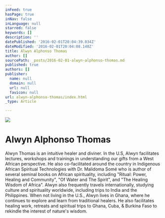 ```yaml
---
inFeed: true
hasPage: true
inNav: false
inLanguage: null
starred: false
keywords: []
description: ''
datePublished: '2016-02-01T20:04:39.034Z'
dateModified: '2016-02-01T20:04:08.148Z'
title: Alwyn Alphonso Thomas
author: []
sourcePath: _posts/2016-02-01-alwyn-alphonso-thomas.md
published: true
authors: []
publisher:
  name: null
  domain: null
  url: null
  favicon: null
url: alwyn-alphonso-thomas/index.html
_type: Article

---
```

![](https://the-grid-user-content.s3-us-west-2.amazonaws.com/cfbb6ed0-3b17-4d95-8e94-52b54812c58e.jpg)

# Alwyn Alphonso Thomas

Alwyn Thomas is an
intuitive healer and diviner. In the U.S, Alwyn facilitates lectures,
workshops and trainings in understanding our gifts from a West African
perspective. He also co-facilitated around the country in Indigenous
African Spiritual Technologies with Dr. Malidoma Somé who is author of several
seminal books on African spirituality, including "Ritual: Power, Healing
and Community", "Of Water and The Spirit", and "The Healing
Wisdom of Africa". Alwyn also frequently travels internationally, studying
culture and spirituality worldwide, including trips to India and the
Philippines. When not living in the U.S., Alwyn lives in Ghana, where he
continues to explore and learn from traditional healers. He also facilitates
healing work, retreats and spiritual trips to Ghana, Cuba, & Burkina Faso to
rekindle the interest of nature's wisdom.